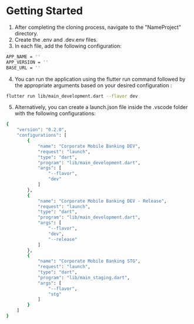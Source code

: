 
# Getting Started

1. After completing the cloning process, navigate to the "NameProject" directory.
2. Create the .env and .dev.env files.
3. In each file, add the following configuration:

```bash
APP_NAME = ''
APP_VERSION = ''
BASE_URL = ''
```

4. You can run the application using the flutter run command followed by the appropriate arguments based on your desired configuration :

```bash
flutter run lib/main_development.dart --flavor dev     
```

5. Alternatively, you can create a launch.json file inside the .vscode folder with the following configurations:
   
```bash
{
    "version": "0.2.0",
    "configurations": [
        {
            "name": "Corporate Mobile Banking DEV",
            "request": "launch",
            "type": "dart",
            "program": "lib/main_development.dart",
            "args": [
                "--flavor",
                "dev"
            ]
        },
        {
            "name": "Corporate Mobile Banking DEV - Release",
            "request": "launch",
            "type": "dart",
            "program": "lib/main_development.dart",
            "args": [
                "--flavor",
                "dev",
                "--release"
            ]
        },
        {
            "name": "Corporate Mobile Banking STG",
            "request": "launch",
            "type": "dart",
            "program": "lib/main_staging.dart",
            "args": [
                "--flavor",
                "stg"
            ]
        }
    ]
}

```
